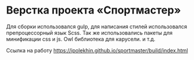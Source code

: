 # Верстка проекта «Спортмастер»

Для сборки использовался gulp, 
для написания стилей использовался препроцессорный язык Scss.
Так же использовались пакеты для минификации css и js. 
Owl библиотека для карусели. и т.д.

Ссылка на работу
https://ipolekhin.github.io/sportmaster/build/index.html
